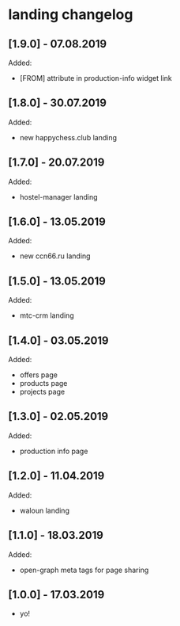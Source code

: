 landing changelog
=================

[1.9.0] - 07.08.2019
--------------------
Added:
* [FROM] attribute in production-info widget link

[1.8.0] - 30.07.2019
--------------------
Added:
* new happychess.club landing

[1.7.0] - 20.07.2019
--------------------
Added:
* hostel-manager landing

[1.6.0] - 13.05.2019
--------------------
Added:
* new ccn66.ru landing

[1.5.0] - 13.05.2019
--------------------
Added:
* mtc-crm landing

[1.4.0] - 03.05.2019
--------------------
Added:
* offers page
* products page
* projects page

[1.3.0] - 02.05.2019
--------------------
Added:
* production info page

[1.2.0] - 11.04.2019
--------------------
Added:
* waloun landing

[1.1.0] - 18.03.2019
--------------------
Added:
* open-graph meta tags for page sharing

[1.0.0] - 17.03.2019
--------------------

* yo!
